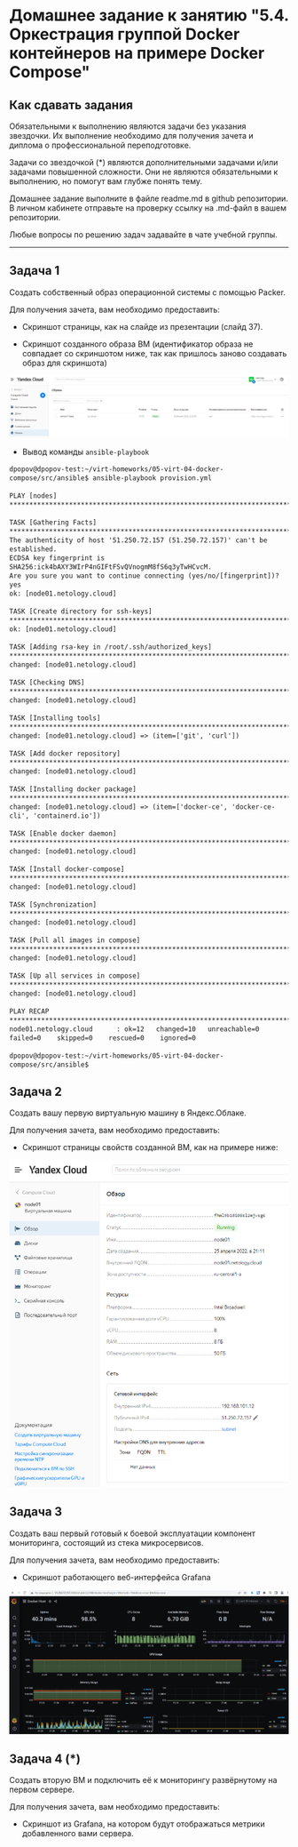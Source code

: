 # Домашнее задание к занятию "5.4. Оркестрация группой Docker контейнеров на примере Docker Compose"

## Как сдавать задания

Обязательными к выполнению являются задачи без указания звездочки. Их выполнение необходимо для получения зачета и диплома о профессиональной переподготовке.

Задачи со звездочкой (*) являются дополнительными задачами и/или задачами повышенной сложности. Они не являются обязательными к выполнению, но помогут вам глубже понять тему.

Домашнее задание выполните в файле readme.md в github репозитории. В личном кабинете отправьте на проверку ссылку на .md-файл в вашем репозитории.

Любые вопросы по решению задач задавайте в чате учебной группы.

---

## Задача 1

Создать собственный образ операционной системы с помощью Packer.

Для получения зачета, вам необходимо предоставить:
- Скриншот страницы, как на слайде из презентации (слайд 37).
* Скриншот созданного образа ВМ (идентификатор образа не совпадает со скриншотом ниже, так как пришлось заново создавать образ для скриншота)
<p align="center">
  <img src="img/vm_image.png">
</p>

* Вывод команды `ansible-playbook`
```shell
dpopov@dpopov-test:~/virt-homeworks/05-virt-04-docker-compose/src/ansible$ ansible-playbook provision.yml

PLAY [nodes] **********************************************************************************************************************************************************************

TASK [Gathering Facts] ************************************************************************************************************************************************************
The authenticity of host '51.250.72.157 (51.250.72.157)' can't be established.
ECDSA key fingerprint is SHA256:ick4bAXY3WIrP4nGIFtFSvQVnogmM8fS6q3yTwHCvcM.
Are you sure you want to continue connecting (yes/no/[fingerprint])? yes
ok: [node01.netology.cloud]

TASK [Create directory for ssh-keys] **********************************************************************************************************************************************
ok: [node01.netology.cloud]

TASK [Adding rsa-key in /root/.ssh/authorized_keys] *******************************************************************************************************************************
changed: [node01.netology.cloud]

TASK [Checking DNS] ***************************************************************************************************************************************************************
changed: [node01.netology.cloud]

TASK [Installing tools] ***********************************************************************************************************************************************************
changed: [node01.netology.cloud] => (item=['git', 'curl'])

TASK [Add docker repository] ******************************************************************************************************************************************************
changed: [node01.netology.cloud]

TASK [Installing docker package] **************************************************************************************************************************************************
changed: [node01.netology.cloud] => (item=['docker-ce', 'docker-ce-cli', 'containerd.io'])

TASK [Enable docker daemon] *******************************************************************************************************************************************************
changed: [node01.netology.cloud]

TASK [Install docker-compose] *****************************************************************************************************************************************************
changed: [node01.netology.cloud]

TASK [Synchronization] ************************************************************************************************************************************************************
changed: [node01.netology.cloud]

TASK [Pull all images in compose] *************************************************************************************************************************************************
changed: [node01.netology.cloud]

TASK [Up all services in compose] *************************************************************************************************************************************************
changed: [node01.netology.cloud]

PLAY RECAP ************************************************************************************************************************************************************************
node01.netology.cloud      : ok=12   changed=10   unreachable=0    failed=0    skipped=0    rescued=0    ignored=0

dpopov@dpopov-test:~/virt-homeworks/05-virt-04-docker-compose/src/ansible$

```

## Задача 2

Создать вашу первую виртуальную машину в Яндекс.Облаке.

Для получения зачета, вам необходимо предоставить:
- Скриншот страницы свойств созданной ВМ, как на примере ниже:

<p align="center">
  <img src="img/yandex_vm.png">
</p>

## Задача 3

Создать ваш первый готовый к боевой эксплуатации компонент мониторинга, состоящий из стека микросервисов.

Для получения зачета, вам необходимо предоставить:
- Скриншот работающего веб-интерфейса Grafana
<p align="center">
  <img src="img/monitoring.png">
</p>

## Задача 4 (*)

Создать вторую ВМ и подключить её к мониторингу развёрнутому на первом сервере.

Для получения зачета, вам необходимо предоставить:
- Скриншот из Grafana, на котором будут отображаться метрики добавленного вами сервера.

